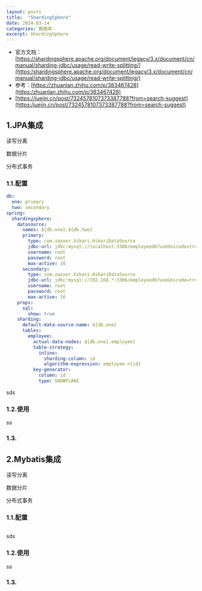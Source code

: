 ```yaml
---
layout: posts
title:  "ShardingSphere"
date: 2024-03-14
categories: 数据库
excerpt: ShardingSphere
---
```


- 官方文档：[https://shardingsphere.apache.org/document/legacy/3.x/document/cn/manual/sharding-jdbc/usage/read-write-splitting/](https:/shardingsphere.apache.org/document/legacy/3.x/document/cn/manual/sharding-jdbc/usage/read-write-splitting/)
- 参考：[https://zhuanlan.zhihu.com/p/383467428](https:/zhuanlan.zhihu.com/p/383467428)
- [https://juejin.cn/post/7324578107373387788?from=search-suggest](https:/juejin.cn/post/7324578107373387788?from=search-suggest)

## 1.JPA集成

读写分离

数据分片

分布式事务

### 1.1.配置

```yml
db:
  one: primary
  two: secondary
spring:
  shardingsphere:
    datasource:
      names: ${db.one},${db.two}
      primary:
        type: com.zaxxer.hikari.HikariDataSource
        jdbc-url: jdbc:mysql://localhost:3306/employeedb?useUnicode=true&characterEncoding=utf8&useSSL=false&serverTimezone=GMT%2B8&allowPublicKeyRetrieval=true
        username: root
        password: root
        max-active: 16
      secondary:
        type: com.zaxxer.hikari.HikariDataSource
        jdbc-url: jdbc:mysql://192.168.*:3306/employeedb?useUnicode=true&characterEncoding=utf8&useSSL=false&serverTimezone=GMT%2B8&allowPublicKeyRetrieval=true
        username: root
        password: root
        max-active: 16
    props:
      sql:
        show: true
    sharding:
      default-data-source-name: ${db.one}
      tables:
        employee:
          actual-data-nodes: ${db.one}.employee}
          table-strategy:
            inline:
              sharding-column: id
              algorithm-expression: employee->{id}
          key-generator:
            column: id
            type: SNOWFLAKE
```

sds

### 1.2.使用

ss

### 1.3.



## 2.Mybatis集成

读写分离

数据分片

分布式事务

### 1.1.配置

```yml

```

sds

### 1.2.使用

ss

### 1.3.

